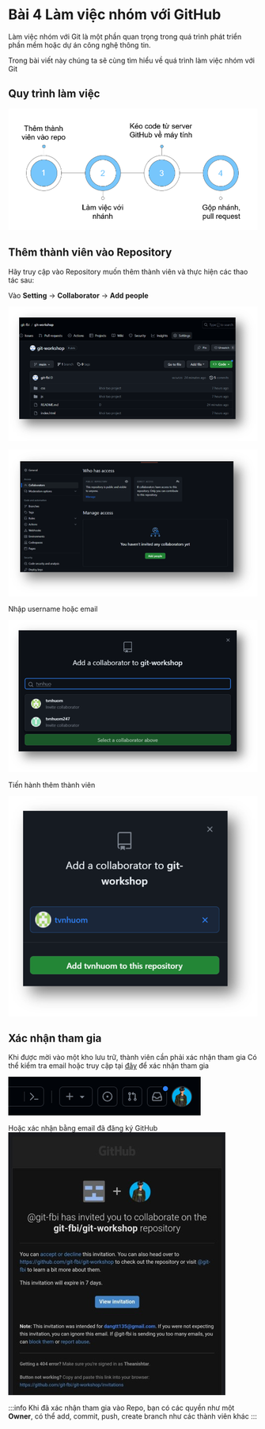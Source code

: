 # Bài 4 Làm việc nhóm với GitHub

Làm việc nhóm với Git là một phần quan trọng trong quá trình phát triển phần mềm hoặc dự án công nghệ thông tin. 


Trong bài viết này chúng ta sẽ cùng tìm hiểu về quá trình làm việc nhóm với Git

## Quy trình làm việc

![Tạo repo GitHub](https://github.com/dangtranhuu/images/blob/main/angurvad/github/session4/pic4.1.png?raw=true)

## Thêm thành viên vào Repository

Hãy truy cập vào Repository muốn thêm thành viên và thực hiện các thao tác sau:

Vào **Setting** → **Collaborator** → **Add people**

![Tạo repo GitHub](https://github.com/dangtranhuu/images/blob/main/angurvad/github/session4/pic2.png?raw=true)


![Tạo repo GitHub](https://github.com/dangtranhuu/images/blob/main/angurvad/github/session4/pic2.2.png?raw=true)

Nhập username hoặc email

![Tạo repo GitHub](https://github.com/dangtranhuu/images/blob/main/angurvad/github/session4/pic2.3.png?raw=true)

Tiến hành thêm thành viên

![Tạo repo GitHub](https://github.com/dangtranhuu/images/blob/main/angurvad/github/session4/pic2.4.png?raw=true)

## Xác nhận tham gia

Khi được mời vào một kho lưu trữ, thành viên cần phải xác nhận tham gia
Có thể kiểm tra email hoặc truy cập tại [đây](https://github.com/notifications) để xác nhận tham gia

![](https://github.com/dangtranhuu/images/blob/main/angurvad/github/session4/pic3.1.png?raw=true)

Hoặc xác nhận bằng email đã đăng ký GitHub
![](https://github.com/dangtranhuu/images/blob/main/angurvad/github/session4/pic3.2.jpg?raw=true)

:::info
Khi đã xác nhận tham gia vào Repo, bạn có các quyền như một **Owner**, có thể add, commit, push, create branch như các thành viên khác
:::


